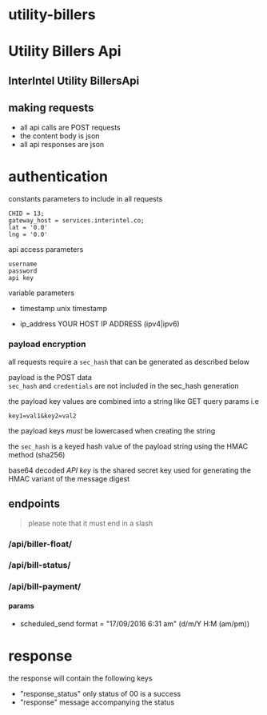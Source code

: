 # utility-billers


# Utility Billers Api

InterIntel Utility BillersApi
---


## making requests

* all api calls are POST requests 
* the content body is json 
* all api responses are json 

# authentication

constants parameters to include in all requests

```
CHID = 13;
gateway_host = services.interintel.co;
lat = '0.0'
lng = '0.0'
```

api access parameters
```
username
password
api key

```
variable parameters

* timestamp
 unix timestamp

* ip_address 
YOUR HOST IP ADDRESS (ipv4|ipv6)


### payload encryption
all requests require a `sec_hash` that can be generated as described below

payload is the POST data  
`sec_hash` and `credentials` are not included in the sec_hash generation

the payload key values are combined into a string like GET query params 
i.e  

```
key1=val1&key2=val2
```
the payload keys *must* be lowercased when creating the string  

the `sec_hash` is a keyed hash value of the payload string using the HMAC method (sha256) 

base64 decoded *API key* is the shared secret key used for generating the HMAC variant of the message digest

## endpoints
> please note that it must end in a slash

### /api/biller-float/
### /api/bill-status/
### /api/bill-payment/

#### params
* scheduled_send 
format = "17/09/2016 6:31 am" (d/m/Y H:M (am/pm))


# response 
the response will contain the following keys

* "response_status"
only status of 00 is a success
* "response" 
message accompanying the status 



